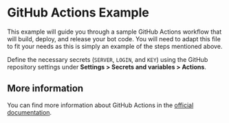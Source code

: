 
# GitHub Actions Example

This example will guide you through a sample GitHub Actions workflow that will build, deploy, and release your bot code.
You will need to adapt this file to fit your needs as this is simply an example of the steps mentioned above.

Define the necessary secrets (`SERVER`, `LOGIN`, and `KEY`) using the GitHub repository settings under **Settings > Secrets and variables > Actions**.

## More information

You can find more information about GitHub Actions in the [official documentation](https://docs.github.com/en/actions).
